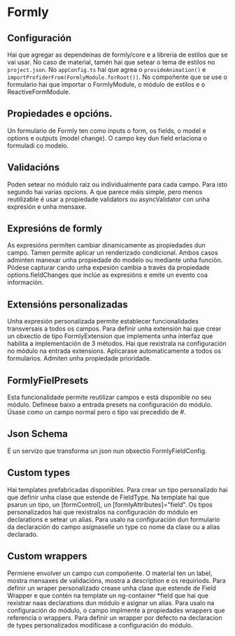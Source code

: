 # Formly

## Configuración

Hai que agregar as dependeinas de formly/core e a libreria de estilos que se vai usar. No caso de material, tamén hai que setear o tema de estilos no `project.json`. No `appConfig.ts` hai que agrea o `provideAnimation()` e `importProfiderFrom(FormlyModule.forRoot())`.
No compoñente que se use o formulario hai que importar o FormlyModule, o módulo de estilos e o ReactiveFormModule.

## Propiedades e opcións.

Un formulario de Formly ten como inputs o form, os fields, o model e options e outputs (model change). O campo key dun field erlaciona o formuladi co modelo.

## Validacións

Poden setear no módulo raiz ou individualmente para cada campo. Para isto segundo hai varias opcions. A que parece máis simple, pero menos reutilizable é usar a propiedade validators ou asyncValidator con unha expresión e unha mensaxe.

## Expresións de formly

As expresións permiten cambiar dinamicamente as propiedades dun campo. Tamen permite aplicar un renderizado condicional. Ambos casos adminten manexar unha propiedade do modelo ou mediante unha función. Pódese capturar cando unha expesión cambia a través da propiedade options.fieldChanges que inclúe as expresións e emite un evento coa información.

## Extensións personalizadas

Unha expresión personalizada permite establecer funcionalidades transversais a todos os campos. Para definir unha extensión hai que crear un obxectio de tipo FormlyExtension que implementa unha interfaz que habilita a implementación de 3 métodos. Hai que rexistrala na configuración no módulo na entrada extensions. Aplicarase automaticamente a todos os formularios. Admiten unha propiedade prioridade.

## FormlyFielPresets

Esta funcionalidade permite reutilizar campos e está disponible no seu módulo. Definese baixo a entrada presets na configuración do módulo. Úsase como un campo normal pero o tipo vai precedido de #.

## Json Schema

É un servizo que transforma un json nun obxectio FormlyFieldConfig.

## Custom types

Hai templates prefabricadas disponibles.
Para crear un tipo personalizdo hai que definir unha clase que estende de FieldType<FieldTypeConfig>. Na template hai que psarun un tipo, un [formControl], un [formlyAttributes]="field". Os tipos personalizados hai que rexistralos na configuración do módulo en declarations e setear un alias. Para usalo na configuración dun formulario da declaración do campo asígnaselle un type co nome da clase ou a alias declarado.

## Custom wrappers

Permiene envolver un campo cun compoñente. O material ten un label, mostra mensaxes de validacións, mostra a description e os requiriods. Para definir un wraper personalizado crease unha clase que estende de Field Wrapper e que contén na template un ng-container \*field<Component> que hai que rexistrar naas declarations dun módulo e asignar un alias. Para usalo na configuración do módulo, o campo implmente a propiedades wrappers que referencia o wrappers. Para definir un wrapper por defecto na declaracion de types personalizados modifícase a configuración do módulo.
